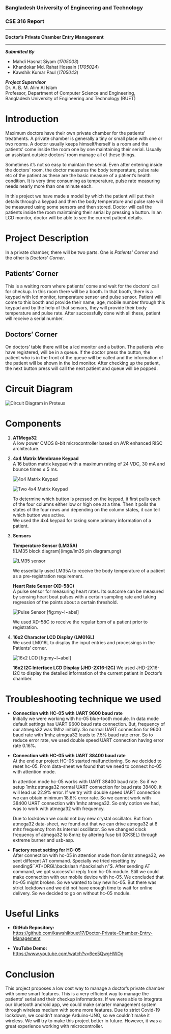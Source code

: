 ### Bangladesh University of Engineering and Technology
### CSE 316 Report

* * * * *



**Doctor’s Private Chamber Entry Management**

* * * * *



***Submitted By***
* Mahdi Hasnat Siyam (*1705003*)
* Khandokar Md. Rahat Hossain (*1705024*)
* Kawshik Kumar Paul (*1705043*)



***Project Supervisor***\
Dr. A. B. M. Alim Al Islam\
Professor, Department of Computer Science and Engineering,\
Bangladesh University of Engineering and Technology (BUET)




Introduction
============

Maximum doctors have their own private chamber for the patients’
treatments. A private chamber is generally a tiny or small place with
one or two rooms. A doctor usually keeps himself/herself is a room and
the patients’ come inside the room one by one maintaining their serial.
Usually an assistant outside doctors’ room manage all of these things.

Sometimes it’s not so easy to maintain the serial. Even after entering
inside the doctors’ room, the doctor measures the body temperature,
pulse rate etc of the patient as these are the basic measure of a
patient’s health condition. It is very time consuming as temperature,
pulse rate measuring needs nearly more than one minute each.

In this project we have made a model by which the patient will put their
details through a keypad and then the body temperature and pulse rate
will be measured using some sensors and then stored. Doctor will call
the patients inside the room maintaining their serial by pressing a
button. In an LCD monitor, doctor will be able to see the current
patient details.

Project Description
===================

In a private chamber, there will be two parts. One is *Patients’ Corner*
and the other is *Doctors’ Corner*.

Patients’ Corner
----------------

This is a waiting room where patients’ come and wait for the doctors’
call for checkup. In this room there will be a booth. In that booth,
there is a keypad with lcd monitor, temperature sensor and pulse sensor.
Patient will come to this booth and provide their name, age, mobile
number through this keypad and by the help of that sensors, they will
provide their body temperature and pulse rate. After successfully done
with all these, patient will receive a serial number.

Doctors’ Corner
---------------

On doctors’ table there will be a lcd monitor and a button. The patients
who have registered, will be in a queue. If the doctor press the button,
the patient who is in the front of the queue will be called and the
information of the patient will be shown in the lcd monitor. After
checking up the patient, the next button press will call the next
patient and queue will be popped.

Circuit Diagram
===============

![Circuit Diagram in Proteus](imgs/circuit_proteus_2.png)

Components
==========

1.    **ATMega32**\
        A low power CMOS 8-bit microcontroller based on AVR enhanced
        RISC architecture.

2.   **4x4 Matrix Membrane Keypad**\
        A 16 button matrix keypad with a maximum rating of 24 VDC, 30 mA
        and bounce times $\leq$ 5 ms.

        ![4x4 Matrix Keypad](imgs/4x4-keypad.jpg)

        ![Two 4x4 Matrix Keypad](imgs/4x4-keypad-x2.JPG)

        To determine which button is pressed on the keypad, it first
        pulls each of the four columns either low or high one at a time.
        Then it polls the states of the four rows and depending on the
        column states, it can tell which button was active.\
        We used the 4x4 keypad for taking some primary information of a
        patient.

3.   **Sensors**

       **Temperature Sensor (LM35A)**\
        ![LM35 block diagram](imgs/lm35 pin diagram.png)

        ![LM35 sensor](imgs/lm-35.jpg)

        We essentially used LM35A to receive the body temperature of
        a patient as a pre-registration requirement.

        **Heart Rate Sensor (XD-58C)**\
        A pulse sensor for measuring heart rates. Its outcome can be
        measured by sensing heart beat pulses with a certain
        sampling rate and taking regression of the points about a
        certain threshold.

        ![Pulse
        Sensor](imgs/pulse-sensor-heart-rate-sensor.jpg "fig:")
        [fig:my~l~abel]

        We used XD-58C to receive the regular bpm of a patient prior
        to registration.

4.   **16x2 Character LCD Display (LM016L)**\
        We used LM016L to display the input entries and processings in
        the Patients’ corner.

        ![16x2 LCD](imgs/16x2_lcd.jpg "fig:") [fig:my~l~abel]

     **16x2 I2C Interface LCD Display (JHD-2X16-I2C)**
        We used JHD-2X16-I2C to display the detailed information of the
        current patient in Doctor’s chamber.

Troubleshooting technique we used
=================================

-   **Connection with HC-05 with UART 9600 baud rate**\
    Initially we were working with hc-05 blue-tooth module. In data mode
    default settings has UART 9600 baud rate connection. But, frequency
    of our atmega32 was 1Mhz initially. So normal UART connection for
    9600 baud rate with 1mhz atmgea32 leads to 7.5% baud rate error. So
    to reduce error rate, we used double speed UART connection having
    error rate 0.16%.

-   **Connection with HC-05 with UART 38400 baud rate**\
    At the end our project HC-05 started malfunctioning. So we decided
    to reset hc-05. From data-sheet we found that we need to connect
    hc-05 with attention mode.

    In attention mode hc-05 works with UART 38400 baud rate. So if we
    setup 1mhz atmega32 normal UART connection for baud rate 38400, it
    will lead us 22.9% error. If we try with double speed UART
    connection we can obtain minimum 18,6% error rate. So we cannot work
    with 38400 UART connection with 1mhz atmega32. So only option we
    had, was to work with atmega32 with frequency.

    Due to lockdown we could not buy new crystal oscillator. But from
    atmega32 data-sheet, we found out that we can drive atmega32 at 8
    mhz frequency from its internal oscillator. So we changed clock
    frequency of atmega32 to 8mhz by altering fuse bit (CKSEL) through
    extreme burner and usb-asp.

-   **Factory reset setting for HC-05**\
    After connection with hc-05 in attention mode from 8mhz atmega32, we
    sent different AT command. Specially we tried resetting by
    sending$``AT+ORGL\backslash r\backslash n"$. After sending AT
    command, we got successful reply from hc-05 module. Still we could
    make connection with our mobile device with hc-05. We concluded that
    hc-05 might broken. So we wanted to buy new hc-05. But there was
    strict lockdown and we did not have enough time to wait for online
    delivery. So we decided to go on without hc-05 module.

Useful Links
============

-   **GitHub Repository:**\
    https://github.com/kawshikbuet17/Doctor-Private-Chamber-Entry-Management

-   **YouTube Demo:**\
    https://www.youtube.com/watch?v=6ee5QwgHWOg

Conclusion
==========

This project proposes a low cost way to manage a doctor’s private
chamber with some smart features. This is a very efficient way to manage
the patients’ serial and their checkup informations. If we were able to
integrate our bluetooth android app, we could make smarter management
system through wireless medium with some more features. Due to strict
Covid-19 lockdown, we couldn’t manage Arduino-UNO, so we couldn’t make
it wireless. We will try to make this project better in future. However,
it was a great experience working with microcontroller.
